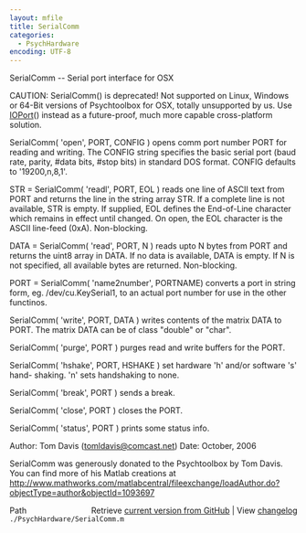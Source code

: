 ```yaml
---
layout: mfile
title: SerialComm
categories:
  - PsychHardware
encoding: UTF-8
---
```


SerialComm -- Serial port interface for OSX

CAUTION: SerialComm() is deprecated! Not supported on Linux, Windows or
64-Bit versions of Psychtoolbox for OSX, totally unsupported by us. Use
[IOPort](/docs/IOPort)() instead as a future-proof, much more capable cross-platform
solution.

 SerialComm( 'open', PORT, CONFIG ) opens comm port number PORT for reading and
   writing. The CONFIG string specifies the basic serial port (baud rate,
   parity, #data bits, #stop bits) in standard DOS format. CONFIG defaults
   to '19200,n,8,1'.

 STR = SerialComm( 'readl', PORT, EOL ) reads one line of ASCII text from PORT
   and returns the line in the string array STR. If a complete line is
   not available, STR is empty. If supplied, EOL defines the End-of-Line
   character which remains in effect until changed. On open, the EOL
   character is the ASCII line-feed (0xA). Non-blocking.

 DATA = SerialComm( 'read', PORT, N ) reads upto N bytes from PORT and returns
   the uint8 array in DATA. If no data is available, DATA is empty. If N is
   not specified, all available bytes are returned. Non-blocking.

 PORT = SerialComm( 'name2number', PORTNAME) converts a port in string
   form, eg. /dev/cu.KeySerial1, to an actual port number for use in the
   other functinos.

 SerialComm( 'write', PORT, DATA ) writes contents of the matrix DATA to PORT.
   The matrix DATA can be of class "double" or "char".

 SerialComm( 'purge', PORT ) purges read and write buffers for the PORT.

 SerialComm( 'hshake', PORT, HSHAKE ) set hardware 'h' and/or software 's' hand-
   shaking. 'n' sets handshaking to none.

 SerialComm( 'break', PORT ) sends a break.

 SerialComm( 'close', PORT ) closes the PORT.

 SerialComm( 'status', PORT ) prints some status info.

Author: Tom Davis (tomldavis@comcast.net)
Date: October, 2006

SerialComm was generously donated to the Psychtoolbox by Tom Davis.  You
can find more of his Matlab creations at
http://www.mathworks.com/matlabcentral/fileexchange/loadAuthor.do?objectType=author&objectId=1093697


<div class="code_header" style="text-align:right;">
  <span style="float:left;">Path&nbsp;&nbsp;</span> <span class="counter">Retrieve <a href=
  "https://raw.github.com/Psychtoolbox-3/Psychtoolbox-3/beta/./PsychHardware/SerialComm.m">current version from GitHub</a> | View <a href=
  "https://github.com/Psychtoolbox-3/Psychtoolbox-3/commits/beta/./PsychHardware/SerialComm.m">changelog</a></span>
</div>
<div class="code">
  <code>./PsychHardware/SerialComm.m</code>
</div>
